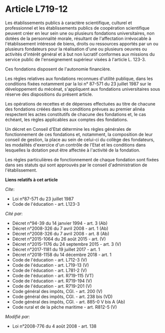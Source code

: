 # Article L719-12

Les établissements publics à caractère scientifique, culturel et professionnel et les établissements publics de coopération
scientifique peuvent créer en leur sein une ou plusieurs fondations universitaires, non dotées de la personnalité morale,
résultant de l'affectation irrévocable à l'établissement intéressé de biens, droits ou ressources apportés par un ou
plusieurs fondateurs pour la réalisation d'une ou plusieurs oeuvres ou activités d'intérêt général et à but non lucratif
conformes aux missions du service public de l'enseignement supérieur visées à l'article L. 123-3. 

Ces fondations disposent de l'autonomie financière. 

Les règles relatives aux fondations reconnues d'utilité publique, dans les conditions fixées notamment par la loi n° 87-571
du 23 juillet 1987 sur le développement du mécénat, s'appliquent aux fondations universitaires sous réserve des dispositions
du présent article. 

Les opérations de recettes et de dépenses effectuées au titre de chacune des fondations créées dans les conditions prévues au
premier alinéa respectent les actes constitutifs de chacune des fondations et, le cas échéant, les règles applicables aux
comptes des fondations. 

Un décret en Conseil d'Etat détermine les règles générales de fonctionnement de ces fondations et, notamment, la composition
de leur conseil de gestion, la place au sein de celui-ci du collège des fondateurs, les modalités d'exercice d'un contrôle de
l'Etat et les conditions dans lesquelles la dotation peut être affectée à l'activité de la fondation. 

Les règles particulières de fonctionnement de chaque fondation sont fixées dans ses statuts qui sont approuvés par le conseil
d'administration de l'établissement.

**Liens relatifs à cet article**

_Cite_:

  - Loi n°87-571 du 23 juillet 1987
  - Code de l'éducation - art. L123-3

_Cité par_:

  - Décret n°94-39 du 14 janvier 1994 - art. 3 (Ab)
  - Décret n°2008-326 du 7 avril 2008 - art. 1 (Ab)
  - Décret n°2008-326 du 7 avril 2008 - art. 8 (Ab)
  - Décret n°2015-1064 du 26 août 2015 - art. (V)
  - Décret n°2015-1176 du 24 septembre 2015 - art. 3 (V)
  - Décret n°2017-1181 du 19 juillet 2017 - art. 1
  - Décret n°2018-1158 du 14 décembre 2018 - art. 1
  - Code de l'éducation - art. L712-3 (V)
  - Code de l'éducation - art. L719-13 (V)
  - Code de l'éducation - art. L781-2 (V)
  - Code de l'éducation - art. R719-115 (VT)
  - Code de l'éducation - art. R719-194 (V)
  - Code de l'éducation - art. R719-201 (V)
  - Code général des impôts, CGI. - art. 200 (V)
  - Code général des impôts, CGI. - art. 238 bis (VD)
  - Code général des impôts, CGI. - art. 885-0 V bis A (Ab)
  - Code rural et de la pêche maritime - art. R812-5 (V)

_Modifié par_:

  - Loi n°2008-776 du 4 août 2008 - art. 138
